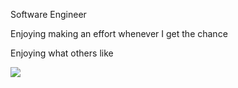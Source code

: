 Software Engineer

Enjoying making an effort whenever I get the chance

Enjoying what others like

<a href="mailto:dharana7723@gmail.com"><img src="https://img.shields.io/badge/Gmail-d14836?style=flat-square&logo=Gmail&logoColor=white&link=mailto:dharana7723@gmail.com"></a>
<br><br>

<br><br>
